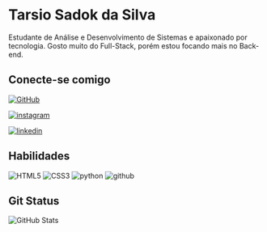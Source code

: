 # Tarsio Sadok da Silva

Estudante de Análise e Desenvolvimento de Sistemas e apaixonado por tecnologia. Gosto muito do Full-Stack, porém estou focando mais no Back-end.

## Conecte-se comigo
[![GitHub](https://img.shields.io/badge/GitHub-100000?style=for-the-badge&logo=github&logoColor=white)](https://github.com/TarsioSadok)

[![instagram](https://img.shields.io/badge/instagram-000?style=for-the-badge&logo=instagram&logoColor=blue)](https://www.instagram.com/tarsiosadok/)

[![linkedin](https://img.shields.io/badge/linkedin-0A66C2?style=for-the-badge&logo=github&&logo=linkedin&logoColor=white_button&width1000px&height=100px)](https://www.linkedin.com/in/tarsio-sadok-6bb4a42a2/)


## Habilidades
![HTML5](https://img.shields.io/badge/HTML5-E34F26?style=for-the-badge&logo=html5&logoColor=white)
![CSS3](https://img.shields.io/badge/CSS3-1572B6?style=for-the-badge&logo=css3&logoColor=white)
![python](https://img.shields.io/badge/python-3670A0?style=for-the-badge&logo=python&logoColor=ffdd54)
![github](https://img.shields.io/badge/GitHub-000000?style=for-the-badge&logo=GitHub&logoColor=white)



## Git Status

![GitHub Stats](https://github-readme-stats.vercel.app/api?username=1Lindolfo1&theme=transparent&bg_color=000&border_color=30A3DC&show_icons=true&icon_color=30A3DC&title_color=E94D5F&text_color=FFF)
